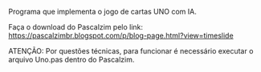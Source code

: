 Programa que implementa o jogo de cartas UNO com IA.

Faça o download do Pascalzim pelo link: https://pascalzimbr.blogspot.com/p/blog-page.html?view=timeslide

ATENÇÃO:
Por questões técnicas, para funcionar é necessário executar o arquivo Uno.pas dentro do Pascalzim.


